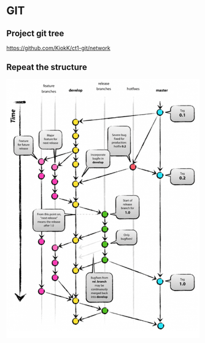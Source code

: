 # GIT
## Project git tree
https://github.com/KiokK/ct1-git/network
## Repeat the structure
![task.png](task.png)
